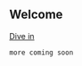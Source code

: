 ## Welcome

[Dive in](https://lagamma.github.io/ComputationalNeuroscience/index.html)

```more coming soon
more coming soon

